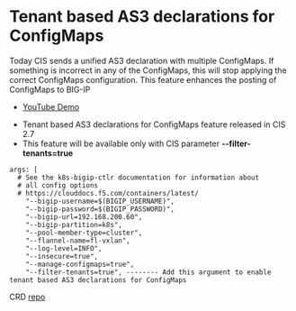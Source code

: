 # Tenant based AS3 declarations for ConfigMaps

Today CIS sends a unified AS3 declaration with multiple ConfigMaps. If something is incorrect in any of the ConfigMaps, this will stop applying the correct ConfigMaps configuration. This feature enhances the posting of ConfigMaps to BIG-IP

* [YouTube Demo](https://youtu.be/rfvu63dEef4)

- Tenant based AS3 declarations for ConfigMaps feature released in CIS 2.7
- This feature will be available only with CIS parameter **--filter-tenants=true**

```
args: [
  # See the k8s-bigip-ctlr documentation for information about
  # all config options
  # https://clouddocs.f5.com/containers/latest/
    "--bigip-username=$(BIGIP_USERNAME)",
    "--bigip-password=$(BIGIP_PASSWORD)",
    "--bigip-url=192.168.200.60",
    "--bigip-partition=k8s",
    "--pool-member-type=cluster",
    "--flannel-name=fl-vxlan",
    "--log-level=INFO",
    "--insecure=true",
    "--manage-configmaps=true",
    "--filter-tenants=true", -------- Add this argument to enable tenant based AS3 declarations for ConfigMaps
```

CRD [repo](https://github.com/mdditt2000/kubernetes-1-19/tree/master/cis%202.7/log4j/crd)